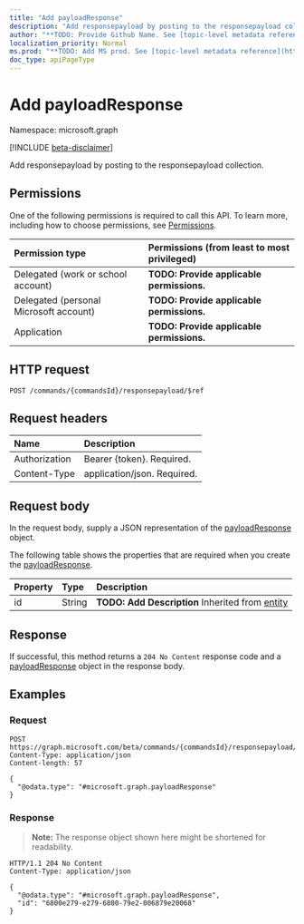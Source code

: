 ```yaml
---
title: "Add payloadResponse"
description: "Add responsepayload by posting to the responsepayload collection."
author: "**TODO: Provide Github Name. See [topic-level metadata reference](https://msgo.azurewebsites.net/add/document/guidelines/metadata.html#topic-level-metadata)**"
localization_priority: Normal
ms.prod: "**TODO: Add MS prod. See [topic-level metadata reference](https://msgo.azurewebsites.net/add/document/guidelines/metadata.html#topic-level-metadata)**"
doc_type: apiPageType
---
```


# Add payloadResponse
Namespace: microsoft.graph

[!INCLUDE [beta-disclaimer](../../includes/beta-disclaimer.md)]

Add responsepayload by posting to the responsepayload collection.

## Permissions
One of the following permissions is required to call this API. To learn more, including how to choose permissions, see [Permissions](/graph/permissions-reference).

|Permission type|Permissions (from least to most privileged)|
|:---|:---|
|Delegated (work or school account)|**TODO: Provide applicable permissions.**|
|Delegated (personal Microsoft account)|**TODO: Provide applicable permissions.**|
|Application|**TODO: Provide applicable permissions.**|

## HTTP request

<!-- {
  "blockType": "ignored"
}
-->
``` http
POST /commands/{commandsId}/responsepayload/$ref
```

## Request headers
|Name|Description|
|:---|:---|
|Authorization|Bearer {token}. Required.|
|Content-Type|application/json. Required.|

## Request body
In the request body, supply a JSON representation of the [payloadResponse](../resources/payloadresponse.md) object.

The following table shows the properties that are required when you create the [payloadResponse](../resources/payloadresponse.md).

|Property|Type|Description|
|:---|:---|:---|
|id|String|**TODO: Add Description** Inherited from [entity](../resources/entity.md)|



## Response

If successful, this method returns a `204 No Content` response code and a [payloadResponse](../resources/payloadresponse.md) object in the response body.

## Examples

### Request
<!-- {
  "blockType": "request",
  "name": "create_payloadresponse_from_payloadresponse"
}
-->
``` http
POST https://graph.microsoft.com/beta/commands/{commandsId}/responsepayload/$ref
Content-Type: application/json
Content-length: 57

{
  "@odata.type": "#microsoft.graph.payloadResponse"
}
```


### Response
>**Note:** The response object shown here might be shortened for readability.
<!-- {
  "blockType": "response",
  "truncated": true,
  "@odata.type": "microsoft.graph.payloadResponse"
}
-->
``` http
HTTP/1.1 204 No Content
Content-Type: application/json

{
  "@odata.type": "#microsoft.graph.payloadResponse",
  "id": "6800e279-e279-6800-79e2-006879e20068"
}
```


